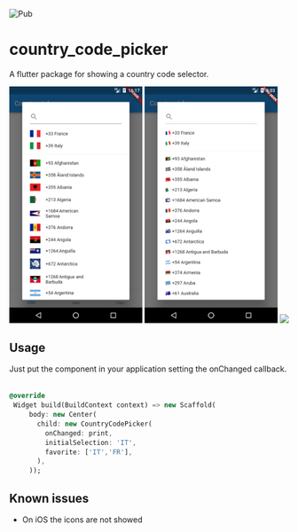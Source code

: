 ![Pub](https://img.shields.io/badge/pub-0.0.2-orange.svg)

# country_code_picker

A flutter package for showing a country code selector.

<img src="screenshots/screen1.png" width="240"/>
<img src="screenshots/screen2.png" width="240"/>
<img src="screenshots/screen3.png" width="240"/>

## Usage

Just put the component in your application setting the onChanged callback.

 ```dart

 @override
  Widget build(BuildContext context) => new Scaffold(
      body: new Center(
        child: new CountryCodePicker(
          onChanged: print,
          initialSelection: 'IT',
          favorite: ['IT','FR'],
        ),
      ));

 ```

## Known issues

- On iOS the icons are not showed
